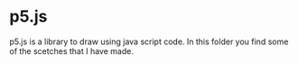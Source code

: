 # p5.js 
p5.js is a library to draw using java script code.
In this folder you find some of the scetches that I have made.
